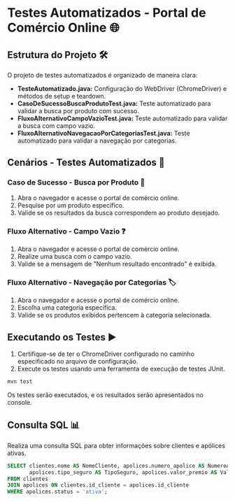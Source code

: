 # Testes Automatizados - Portal de Comércio Online 🌐

## Estrutura do Projeto 🛠️

O projeto de testes automatizados é organizado de maneira clara:

- **TesteAutomatizado.java:** Configuração do WebDriver (ChromeDriver) e métodos de setup e teardown.
- **CasoDeSucessoBuscaProdutoTest.java:** Teste automatizado para validar a busca por produto com sucesso.
- **FluxoAlternativoCampoVazioTest.java:** Teste automatizado para validar a busca com campo vazio.
- **FluxoAlternativoNavegacaoPorCategoriasTest.java:** Teste automatizado para validar a navegação por categorias.

## Cenários - Testes Automatizados 🚀

### Caso de Sucesso - Busca por Produto 🎯

1. Abra o navegador e acesse o portal de comércio online.
2. Pesquise por um produto específico.
3. Valide se os resultados da busca correspondem ao produto desejado.

### Fluxo Alternativo - Campo Vazio ❓

1. Abra o navegador e acesse o portal de comércio online.
2. Realize uma busca com o campo vazio.
3. Valide se a mensagem de "Nenhum resultado encontrado" é exibida.

### Fluxo Alternativo - Navegação por Categorias 🏷️

1. Abra o navegador e acesse o portal de comércio online.
2. Escolha uma categoria específica.
3. Valide se os produtos exibidos pertencem à categoria selecionada.

## Executando os Testes ▶️

1. Certifique-se de ter o ChromeDriver configurado no caminho especificado no arquivo de configuração.
2. Execute os testes usando uma ferramenta de execução de testes JUnit.

```bash
mvn test
```

Os testes serão executados, e os resultados serão apresentados no console.

## Consulta SQL 📊

Realiza uma consulta SQL para obter informações sobre clientes e apólices ativas.

```sql
SELECT clientes.nome AS NomeCliente, apolices.numero_apolice AS NumeroApolice, 
       apolices.tipo_seguro AS TipoSeguro, apolices.valor_premio AS ValorPremio
FROM clientes
JOIN apolices ON clientes.id_cliente = apolices.id_cliente
WHERE apolices.status = 'ativa';
```

